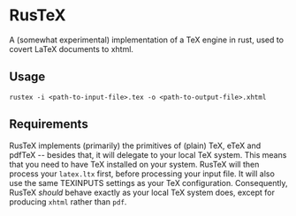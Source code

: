 # RusTeX

A (somewhat experimental) implementation of a TeX engine in rust, used to covert LaTeX documents to xhtml.

## Usage

`rustex -i <path-to-input-file>.tex -o <path-to-output-file>.xhtml`

## Requirements

RusTeX implements (primarily) the primitives of (plain) TeX, eTeX and pdfTeX -- besides that, it will delegate to your local TeX system. This means that you need to 
have TeX installed on your system. RusTeX will then process your `latex.ltx` first, before processing your input file. It will also
use the same TEXINPUTS settings as your TeX configuration. Consequently, RusTeX *should* behave exactly as your local TeX system does, except for producing
`xhtml` rather than `pdf`.
